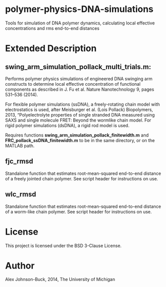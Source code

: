 # polymer-physics-DNA-simulations
Tools for simulation of DNA polymer dynamics, calculating local effective concentrations and rms end-to-end distances


# Extended Description

## swing_arm_simulation_pollack_multi_trials.m:

Performs polymer physics simulations of engineered DNA swinging arm constructs to determine local effective 
concentration of functional components as described in J. Fu et al. Nature Nanotechnology 9, pages 531–536 (2014).

For flexible polymer simulations (ssDNA), a freely-rotating chain model with electrostatics is used, after 
Meisburger et al. (Lois Pollack) Biopolymers, 2013, “Polyelectrolyte properties of single stranded DNA measured 
using SAXS and single molecule FRET: Beyond the wormlike chain model. For rigid polymer simulations (dsDNA), 
a rigid rod model is used.

Requires functions **swing_arm_simulation_pollack_finitewidth.m** and **FRC_pollack_ssDNA_finitewidth.m** to
be in the same directory, or on the MATLAB path.

## fjc_rmsd

Standalone function that estimates root-mean-squared end-to-end distance of a freely jointed chain polymer. See script header for instructions on use.

## wlc_rmsd

Standalone function that estimates root-mean-squared end-to-end distance of a worm-like chain polymer. See script header for instructions on use.

# License
This project is licensed under the BSD 3-Clause License.

# Author

Alex Johnson-Buck, 2014, The University of Michigan
